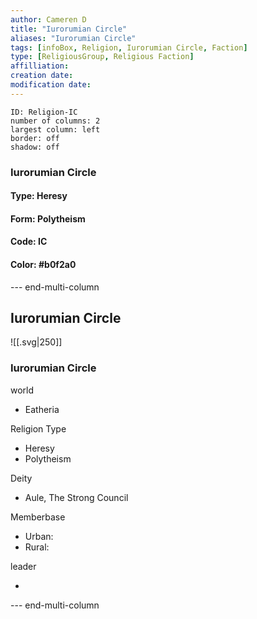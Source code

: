 ```yaml
---
author: Cameren D
title: "Iurorumian Circle"
aliases: "Iurorumian Circle"
tags: [infoBox, Religion, Iurorumian Circle, Faction]
type: [ReligiousGroup, Religious Faction]
affilliation: 
creation date:  
modification date: 
---
```



```start-multi-column  
ID: Religion-IC  
number of columns: 2  
largest column: left
border: off
shadow: off
```

### Iurorumian Circle

#### Type: Heresy

#### Form: Polytheism

#### Code: IC

#### **Color:** #b0f2a0

--- end-multi-column
<html>
    <div class="infobox">
        <div class="heading">
            <h2>Iurorumian Circle</h2>
        </div>
    </div>
</html>

![[.svg|250]]

<html>
    <div class="infobox">
        <div class="infobox-group">
            <div class="heading">
                <h3>Iurorumian Circle</h3>
            </div>
            <div class="infobox-datarow">
                <p class="data-heading">world</p>
                <ul class="data-content">
                    <li>Eatheria</li>
                </ul>
            </div>
            <div class="infobox-datarow">
                <p class="data-heading">Religion Type</p>
                <ul class="data-content">
                    <li>Heresy</li>
                    <li>Polytheism</li>
                </ul>
            </div>
            <div class="infobox-datarow">
                <p class="data-heading">Deity</p>
                <ul class="data-content">
                    <li>Aule, The Strong Council</li>
                </ul>
            </div>
            <div class="infobox-datarow">
                <p class="data-heading">Memberbase</p>
                <ul class="data-content">
                    <li>Urban: </li>
                    <li>Rural: </li>
                </ul>
            </div>
            <div class="infobox-datarow">
                <p class="data-heading">leader</p>
                <ul class="data-content">
                    <li></li>
                </ul>
            </div>
        </div>
    </div>
</div>
</html>

--- end-multi-column